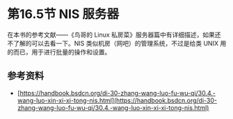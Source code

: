# 第16.5节 NIS 服务器

在本书的参考文献——《鸟哥的 Linux 私房菜》服务器篇中有详细描述，如果还不了解的可以去看一下。NIS 类似机房（网吧）的管理系统，不过是给类 UNIX 用的而已，用于进行批量的操作和设置。

## 参考资料

* [https://handbook.bsdcn.org/di-30-zhang-wang-luo-fu-wu-qi/30.4.-wang-luo-xin-xi-xi-tong-nis.html](https://handbook.bsdcn.org/di-30-zhang-wang-luo-fu-wu-qi/30.4.-wang-luo-xin-xi-xi-tong-nis.html)
